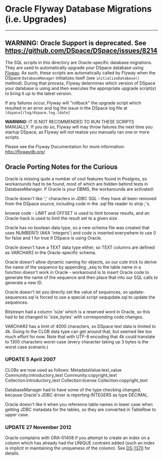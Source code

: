 # Oracle Flyway Database Migrations (i.e. Upgrades)

---
WARNING: Oracle Support is deprecated.
See https://github.com/DSpace/DSpace/issues/8214
---

The SQL scripts in this directory are Oracle-specific database migrations. They are
used to automatically upgrade your DSpace database using [Flyway](http://flywaydb.org/).
As such, these scripts are automatically called by Flyway when the DSpace
`DatabaseManager` initializes itself (see `initializeDatabase()` method). During
that process, Flyway determines which version of DSpace your database is using
and then executes the appropriate upgrade script(s) to bring it up to the latest 
version. 

If any failures occur, Flyway will "rollback" the upgrade script which resulted
in an error and log the issue in the DSpace log file at `[dspace]/log/dspace.log.[date]`

**WARNING:** IT IS NOT RECOMMENDED TO RUN THESE SCRIPTS MANUALLY. If you do so,
Flyway will may throw failures the next time you startup DSpace, as Flyway will
not realize you manually ran one or more scripts.

Please see the Flyway Documentation for more information: http://flywaydb.org/

## Oracle Porting Notes for the Curious

Oracle is missing quite a number of cool features found in Postgres, so
workarounds had to be found, most of which are hidden behind tests in 
DatabaseManager.  If Oracle is your DBMS, the workarounds are activated:

Oracle doesn't like ';' characters in JDBC SQL - they have all been removed
from the DSpace source, including code in the .sql file reader to strip ;'s.

browse code - LIMIT and OFFSET is used to limit browse results, and an
Oracle-hack is used to limit the result set to a given size

Oracle has no boolean data type, so a new schema file was created that
uses NUMBER(1) (AKA 'integers') and code is inserted everywhere to use 0 for
false and 1 for true if DSpace is using Oracle.

Oracle doesn't have a TEXT data type either, so TEXT columns are defined
as VARCHAR2 in the Oracle-specific schema.

Oracle doesn't allow dynamic naming for objects, so our cute trick to
derive the name of the sequence by appending _seq to the table name
in a function doesn't work in Oracle - workaround is to insert Oracle
code to generate the name of the sequence and then place that into
our SQL calls to generate a new ID.

Oracle doesn't let you directly set the value of sequences, so
update-sequences.sql is forced to use a special script sequpdate.sql
to update the sequences.

Bitstream had a column 'size' which is a reserved word in Oracle,
so this had to be changed to 'size_bytes' with corresponding code changes.

VARCHAR2 has a limit of 4000 characters, so DSpace text data is limited to 4k. 
Going to the CLOB data type can get around that, but seemed like too much effort
for now.  Note that with UTF-8 encoding that 4k could translate to 1300
characters worst-case (every character taking up 3 bytes is the worst case
scenario.)

### UPDATE 5 April 2007

CLOBs are now used as follows:
MetadataValue:text_value
Community:introductory_text
Community:copyright_text
Collection:introductory_text
Collection:license
Collection:copyright_text

DatabaseManager had to have some of the type checking changed, because Oracle's
JDBC driver is reporting INTEGERS as type DECIMAL.

Oracle doesn't like it when you reference table names in lower case when
getting JDBC metadata for the tables, so they are converted in TableRow
to upper case.

### UPDATE 27 November 2012

Oracle complains with ORA-01408 if you attempt to create an index on a column which
has already had the UNIQUE contraint added (such an index is implicit in maintaining the uniqueness
of the column). See [DS-1370](https://jira.duraspace.org/browse/DS-1370) for details.
